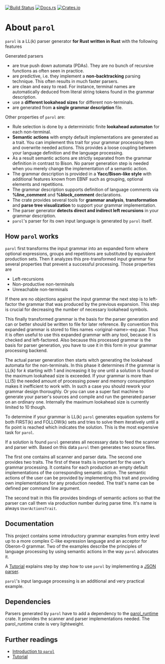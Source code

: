 <!-- markdownlint-disable first-line-h1 -->
[![Build Status](https://app.travis-ci.com/jsinger67/parol.svg?branch=main)](https://app.travis-ci.com/jsinger67/parol)
[![Docs.rs](https://docs.rs/parol/badge.svg)](https://docs.rs/parol)
[![Crates.io](https://img.shields.io/crates/v/parol.svg)](https://crates.io/crates/parol)
<!-- markdownlint-enable first-line-h1 -->

# About `parol`

`parol` is a LL(k) parser generator **for Rust written in Rust** with the following features

Generated parsers

* are true push down automata (PDAs). They are no bunch of recursive functions as often seen in practice.
* are predictive, i.e. they implement a **non-backtracking** parsing technique. This often results in much faster parsers.
* are clean and easy to read. For instance, terminal names are automatically deduced from literal string tokens found in the grammar description.
* use a **different lookahead sizes** for different non-terminals.
* are generated from **a single grammar description** file.

Other properties of `parol` are:

* Rule selection is done by a deterministic finite **lookahead automaton** for each non-terminal.
* **Semantic actions** with empty default implementations are generated as a trait. You can implement this trait for your grammar processing item and overwrite needed actions. This provides a loose coupling between your language definition and the language processing.
* As a result semantic actions are strictly separated from the grammar definition in contrast to Bison. No parser generation step is needed when you merely change the implementation of a semantic action.
* The grammar description is provided in a **Yacc/Bison-like style** with additional features known from EBNF such as grouping, optional elements and repetitions.
* The grammar description supports definition of language comments via **%line_comment** and **%block_comment** declarations.
* The crate provides several tools for **grammar analysis**, **transformation** and **parse tree visualization** to support your grammar implementation.
* The parser generator **detects direct and indirect left recursions** in your grammar description.
* `parol`'s parser for its own input language is generated by `parol` itself.

## How `parol` works

`parol` first transforms the input grammar into an expanded form where optional expressions, groups and repetitions are substituted by equivalent production sets. Then it analyzes this pre-transformed input grammar for several properties that prevent a successful processing. Those properties are

* Left-recursions
* Non-productive non-terminals
* Unreachable non-terminals

If there are no objections against the input grammar the next step is to left-factor the grammar that was produced by the previous expansion. This step is crucial for decreasing the number of necessary lookahead symbols.

This finally transformed grammar is the basis for the parser generation and can or better should be written to file for later reference. By convention this expanded grammar is stored to files names \<original-name\>-exp.par. Thus it is often useful to use this expanded grammar with any tool, because it is checked and left-factored. Also because this processed grammar is the basis for parser generation, you have to use it in this form in your grammar processing backend.

The actual parser generation then starts witch generating the lookahead automata for the non-terminals. In this phase it determines if the grammar is LL(k) for *k* starting with 1 and increasing it by one until a solution is found or the maximum lookahead size is exceeded. If your grammar is more than LL(5) the needed amount of processing power and memory consumption makes it inefficient to work with. In such a case you should rework your grammar design thoroughly. Or you can use a super fast machine to generate your parser's sources and compile and run the generated parser on an ordinary one. Internally the maximum lookahead size is currently limited to 10 though.

To determine if your grammar is LL(k) `parol` generates equation systems for both FIRST(k) and FOLLOW(k) sets and tries to solve them iteratively until a fix point is reached which indicates the solution. This is the most expensive task for `parol`.

If a solution is found `parol` generates all necessary data to feed the scanner and parser with. Based on this data `parol` then generates two source files.

The first one contains all scanner and parser data. The second one provides two traits. The first of these traits is important for the user's grammar processing. It contains for each production an empty default implementations of the corresponding semantic action. The semantic actions of the user can be provided by implementing this trait and providing own implementations for any production needed. The trait's name can be defined per command line argument.

The second trait in this file provides bindings of semantic actions so that the parser can call them via production number during parse time. It's name is always `UserActionsTrait`.
  
## Documentation

This project contains some introductory grammar examples from entry level up to a more complex C-like expression language and an acceptor for Oberon-0 grammar.
Two of the examples describe the principles of language processing by using semantic actions in the way `parol` advocates it.

A [Tutorial](docs/Tutorial.md) explains step by step how to use `parol` by implementing a [JSON parser](https://github.com/jsinger67/json_parser.git).

`parol`'s input language processing is an additional and very practical example.

## Dependencies

Parsers generated by `parol` have to add a dependency to the [parol_runtime](https://crates.io/crates/parol_runtime) crate. It provides the scanner and parser implementations needed. The parol_runtime crate is very lightweight.

## Further readings

* [Introduction to `parol`](docs/Introduction.md)
* [Tutorial](docs/Tutorial.md)
